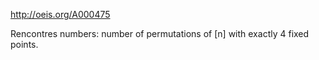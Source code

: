http://oeis.org/A000475

Rencontres numbers: number of permutations of [n] with exactly 4 fixed points.
